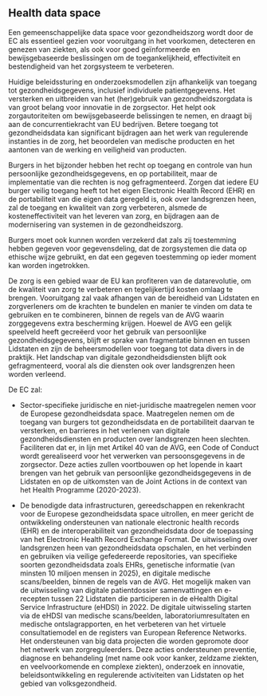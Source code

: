 ## Health data space

Een gemeenschappelijke data space voor gezondheidszorg wordt door de EC als essentieel gezien voor vooruitgang in het voorkomen, detecteren en genezen van ziekten, als ook voor goed geïnformeerde en bewijsgebaseerde beslissingen om de toegankelijkheid, effectiviteit en bestendigheid van het zorgsysteem te verbeteren.
 
 Huidige beleidssturing en onderzoeksmodellen zijn afhankelijk van toegang tot gezondheidsgegevens, inclusief individuele patientgegevens. Het versterken en uitbreiden van het (her)gebruik van gezondheidszorgdata is van groot belang voor innovatie in de zorgsector. Het helpt ook zorgautoriteiten om bewijsgebaseerde belissingen te nemen, en draagt bij aan de concurrentiekracht van EU bedrijven. Betere toegang tot gezondheidsdata kan significant bijdragen aan het werk van regulerende instanties in de zorg, het beoordelen van medische producten en het aantonen van de werking en veiligheid van producten.

Burgers in het bijzonder hebben het recht op toegang en controle van hun persoonlijke gezondheidsgegevens, en op portabiliteit, maar de implementatie van die rechten is nog gefragmenteerd. Zorgen dat iedere EU burger veilig toegang heeft tot het eigen Electronic Health Record (EHR) en de portabiliteit van die eigen data geregeld is, ook over landsgrenzen heen, zal de toegang en kwaliteit van zorg verbeteren, alsmede de kosteneffectiviteit van het leveren van zorg, en bijdragen aan de modernisering van systemen in de gezondheidszorg.

Burgers moet ook kunnen worden verzekerd dat zals zij toestemming hebben gegeven voor gegevensdeling, dat de zorgsystemen die data op ethische wijze gebruikt, en dat een gegeven toestemming op ieder moment kan worden ingetrokken.

De zorg is een gebied waar de EU kan profiteren van de datarevolutie, om de kwaliteit van zorg te verbeteren en tegelijkertijd kosten omlaag te brengen. Vooruitgang zal vaak afhangen van de bereidheid van Lidstaten en zorgverleners om de krachten te bundelen en manier te vinden om data te gebruiken en te combineren, binnen de regels van de AVG waarin zorggegevens extra bescherming krijgen. Hoewel de AVG een gelijk speelveld heeft gecreëerd voor het gebruik van persoonlijke gezondheidsgegevens, blijft er sprake van fragmentatie binnen en tussen Lidstaten en zijn de beheersmodellen voor toegang tot data divers in de praktijk. Het landschap van digitale gezondheidsdiensten blijft ook gefragmenteerd, vooral als die diensten ook over landsgrenzen heen worden verleend.

De EC zal:

* Sector-specifieke juridische en niet-juridische maatregelen nemen voor de Europese gezondheidsdata space. Maatregelen nemen om de toegang van burgers tot gezondheidsdata en de portabiliteit daarvan te versterken, en barrieres in het verlenen van digitale gezondheidsdiensten en producten over landsgrenzen heen slechten. Faciliteren dat er, in lijn met Artikel 40 van de AVG, een Code of Conduct wordt gerealiseerd voor het verwerken van persoonsgegevens in de zorgsector. Deze acties zullen voortbouwen op het lopende in kaart brengen van het gebruik van persoonlijke gezondheidsgegevens in de Lidstaten en op de uitkomsten van de Joint Actions in de context van het Health Programme (2020-2023).

* De benodigde data infrastructuren, gereedschappen en rekenkracht voor de Europese gezondheidsdata space uitrollen, en meer gericht de ontwikkeling ondersteunen van nationale electronic health records (EHR) en de interoperabiliteit van gezondheidsdata door de toepassing van het Electronic Health Record Exchange Format. De uitwisseling over landsgrenzen heen van gezondheidsdata opschalen, en het verbinden en gebruiken via veilige gefedereerde repositories, van specifieke soorten gezondheidsdata zoals EHRs, genetische informatie (van minsten 10 miljoen mensen in 2025), en digitale medische scans/beelden, binnen de regels van de AVG. Het mogelijk maken van de uitwisseling van digitale patientdossier samenvattingen en e-recepten tussen 22 Lidstaten die participeren in de eHealth Digital Service Infrastructure (eHDSI) in 2022. De digitale uitwisseling starten via de eHDSI van medische scans/beelden, laboratoriumresultaten en medische ontslagrapporten, en het verbeteren van het  virtuele consultatiemodel en de registers van European Reference Networks. Het ondersteunen van big data projecten die worden gepromote door het netwerk van zorgreguleerders. Deze acties ondersteunen preventie, diagnose en behandeling (met name ook voor kanker, zeldzame ziekten, en veelvoorkomende en complexe ziekten), onderzoek en innovatie, beleidsontwikkeling en regulerende activiteiten van Lidstaten op het gebied van volksgezondheid.